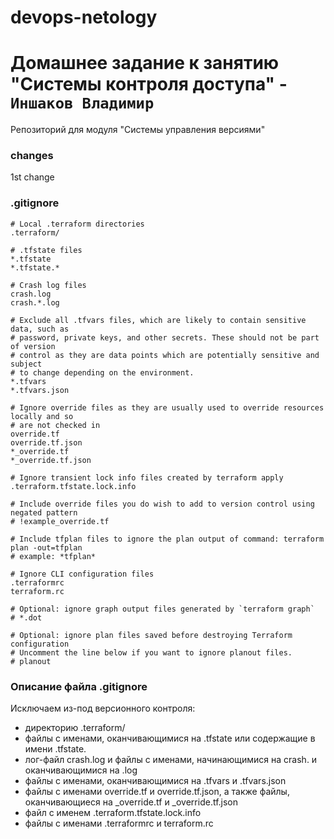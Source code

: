 # devops-netology
# Домашнее задание к занятию "Системы контроля доступа" - `Иншаков Владимир`

Репозиторий для модуля "Системы управления версиями"

### changes

1st change

### .gitignore

```
# Local .terraform directories
.terraform/

# .tfstate files
*.tfstate
*.tfstate.*

# Crash log files
crash.log
crash.*.log

# Exclude all .tfvars files, which are likely to contain sensitive data, such as
# password, private keys, and other secrets. These should not be part of version
# control as they are data points which are potentially sensitive and subject
# to change depending on the environment.
*.tfvars
*.tfvars.json

# Ignore override files as they are usually used to override resources locally and so
# are not checked in
override.tf
override.tf.json
*_override.tf
*_override.tf.json

# Ignore transient lock info files created by terraform apply
.terraform.tfstate.lock.info

# Include override files you do wish to add to version control using negated pattern
# !example_override.tf

# Include tfplan files to ignore the plan output of command: terraform plan -out=tfplan
# example: *tfplan*

# Ignore CLI configuration files
.terraformrc
terraform.rc

# Optional: ignore graph output files generated by `terraform graph`
# *.dot

# Optional: ignore plan files saved before destroying Terraform configuration
# Uncomment the line below if you want to ignore planout files.
# planout

```

### Описание файла .gitignore
Исключаем из-под версионного контроля:
- директорию .terraform/
- файлы с именами, оканчивающимися на .tfstate или содержащие в имени .tfstate.
- лог-файл crash.log и файлы с именами, начинающимися на crash. и оканчивающимися на .log
- файлы с именами, оканчивающимися на .tfvars и .tfvars.json
- файлы с именами override.tf и override.tf.json, а также файлы, оканчивающиеся на  _override.tf и _override.tf.json
- файл с именем .terraform.tfstate.lock.info
- файлы с именами .terraformrc и terraform.rc
